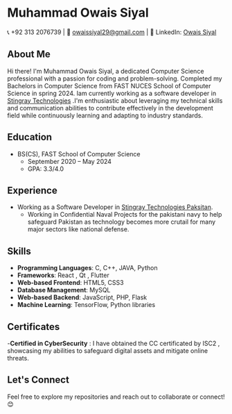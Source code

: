 # Muhammad Owais Siyal
📞 +92 313 2076739 | 📧 owaissiyal29@gmail.com | 👔 LinkedIn: [Owais Siyal](https://www.linkedin.com/in/owais-siyal-3a07a0225/)  

## About Me
Hi there! I'm Muhammad Owais Siyal, a dedicated Computer Science professional with a passion for coding and problem-solving. Completed my Bachelors in Computer Science from FAST NUCES School of Computer Science in spring 2024. Iam currently working as a software developer in [Stingray Technologies](https://stingray.com.pk/) .I'm enthusiastic about leveraging my technical skills and communication abilities to contribute effectively in the development field while continuously learning and adapting to industry standards.


## Education
- BS(CS), FAST School of Computer Science
  - September 2020 – May 2024
  - GPA: 3.3/4.0

## Experience 
- Working as a Software Developer in [Stingray Technologies Paksitan](https://stingray.com.pk/).
    - Working in Confidential Naval Projects for the pakistani navy to help safeguard Pakistan as technology becomes more crutail for many major sectors like national defense. 

## Skills
- **Programming Languages**: C, C++, JAVA, Python
- **Frameworks**: React , Qt , Flutter
- **Web-based Frontend**: HTML5, CSS3
- **Database Management**: MySQL
- **Web-based Backend**: JavaScript, PHP, Flask
- **Machine Learning**: TensorFlow, Python libraries

## Certificates
-**Certified in CyberSecurity** : I have obtained the CC certificated by ISC2 , showcasing my abilities to safeguard digital assets and mitigate online threats. 

## Let's Connect
Feel free to explore my repositories and reach out to collaborate or connect! 😊
<!---
m-owais-siyal/m-owais-siyal is a ✨ special ✨ repository because its `README.md` (this file) appears on your GitHub profile.
You can click the Preview link to take a look at your changes.
--->

